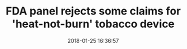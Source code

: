---
_external_link: https://www.upi.com/Health_News/2018/01/25/FDA-panel-rejects-some-claims-for-heat-not-burn-tobacco-device/3011516915626/?ur3=1
archived_url: https://web.archive.org/web/20210616060456/https://www.upi.com/Health_News/2018/01/25/FDA-panel-rejects-some-claims-for-heat-not-burn-tobacco-device/3011516915626/?ur3=1
article: The iQOS is a heat-not-burn tobacco device that Philip Morris is currently
  seeking approval from the FDA to market in the United States. Photo courtesy of
  Philip Morris THURSDAY, Jan. 25, 2017 -- Controversial "heat-not-burn" tobacco devices
  might only get limited marketing in the United States, based on recommendations
  issued Thursday by an influential government panel. These devices are different
  than e-cigarettes, in that instead of heating a nicotine-infused liquid, they warm
  up tobacco to about 500 degrees Fahrenheit, producing an inhalable aerosol. Advertisement
  A panel of advisers to the U.S. Food and Drug Administration has been examining
  an application from tobacco giant Phillip Morris to market such a device, called
  iQOS, in the United States. The device is already sold in 30 countries. However,
  on Thursday the FDA panel rejected Philip Morris' proposal that it market iQOS as
  a lower-risk alternative to cigarettes -- one that would cut a user's risk for disease
  compared to "regular" smoking. But in another decision, the panel said it would
  endorse a second claim -- that iQOS exposes users to lower levels of toxic chemicals
  compared to cigarettes. That could open the door to the tobacco company marketing
  the device in the United States, but in a more restricted way. The FDA is expected
  to decide whether Philip Morris can sell iQOS within the next few months. The agency
  is not obligated to follow the recommendations of its advisory panels, but it usually
  does. Advertisement Research on the potential health impact of such devices has
  barely begun. One recent study, published in October, found that in countries where
  the product is already on the market, like Japan, it has achieved rapid popularity
  as a smoke-free option for those e-smokers who yearn for the old taste and back-of-throat
  burning sensation, or "hit," of traditional cigarettes. Still, "we don't know enough
  about the health implications of heat-not-burn tobacco products, and that lack of
  knowledge is extremely dangerous for public health," Theodore Caputi, the study's
  lead author, said at the time of publication. He's a graduate student in public
  health at the Wharton School at the University of Pennsylvania in Philadelphia.
  "We know from experience that the tobacco industry and their allies will not wait
  for all the facts to begin making health claims," he added. "We need to first ensure,
  before heat-not-burn reaches the market, that consumers are aware we don't have
  all the facts on heat-not-burn products, and then we should begin filling in those
  knowledge gaps," Caputi said. He said that "considering the absolutely massive public
  health implications of tobacco products, generally -- that is, tobacco use is the
  leading cause of preventable death -- picking up a heat-not-burn device before we
  have all the facts is not a decision consumers should take lightly." Advertisement
  Caputi and his colleagues published their study online Oct. 11 in the journal PLOS
  One. To get a handle on the potential popularity of heat-not-burn devices in the
  American marketplace, the researchers looked at Google search patterns in Japan
  to gauge shifting interest in the mechanism. They found that heat-not-burn Google
  searches in Japan spiked by more than 1,400 percent in 2015, when the devices were
  first released in that country, and by nearly 3,000 percent between 2015 and 2017.
  There are now as many as 7.5 million searches a month in Japan. That trend reflects
  an even greater interest than that seen when e-cigarettes were first introduced
  in the Japanese market, the study authors said. Study co-author John Ayers is a
  research professor at the San Diego State University Graduate School of Public Health.
  He said, "Unfortunately, we don't know what the health implications are for heat-not-burn
  tobacco. Our study simply shows these products are insanely popular in Japan, their
  only national test market. "Even if interest in these products is just one-tenth
  as much in the U.S., it suggests many millions will seek out these products," Ayers
  added. According to Caputi, "the available evidence does suggest that heat-not-burn
  tobacco products -- if they're approved by the FDA -- will be coming to a store
  near you." Because of that, "we need to combat unfounded claims surrounding the
  health implications of heat-not-burn tobacco products," he said. Advertisement "For
  example, e-cigarettes are banned from being marketed as safe or even as cessation
  tools because there is insufficient data to back up those arguments, and yet we
  know those claims are routinely made and understood," Caputi said. "Public health
  professionals need to form a strategy to ensure that same problem doesn't happen
  to heat-not-burn products." More information The FDA has more about nicotine and
  tobacco delivery devices. Copyright (c) 2017 HealthDay. All rights reserved.
date: '2018-01-25 16:36:57'
description: Controversial "heat-not-burn" tobacco devices may only get limited marketing
  in the U.S., based on recommendations issued Thursday by a government panel.
headline: FDA panel rejects some claims for 'heat-not-burn' tobacco device
image:
  focal_point: Smart
original_url: https://www.upi.com/Health_News/2018/01/25/FDA-panel-rejects-some-claims-for-heat-not-burn-tobacco-device/3011516915626/?ur3=1
outline_html: '<figure><img alt="The iQOS is a heat-not-burn tobacco device that Philip
  Morris is currently seeking approval from the FDA to market in the United States.
  Photo courtesy of Philip Morris" src="https://cdnph.upi.com/svc/sv/upi_com/3011516915626/2018/1/66a2dbb3e5c48d532bed9b36cae2d3ca/FDA-panel-rejects-some-claims-for-heat-not-burn-tobacco-device.jpg"></img></figure>

  <p>THURSDAY, Jan. 25, 2017 -- Controversial &quot;heat-not-burn&quot; tobacco devices
  might only get limited marketing in the United States, based on recommendations
  issued Thursday by an influential government panel.</p>

  <p>These devices are different than e-cigarettes, in that instead of heating a nicotine-infused
  liquid, they warm up tobacco to about 500 degrees Fahrenheit, producing an inhalable
  aerosol.</p>

  <p>A panel of advisers to the U.S. <a href="https://www.upi.com/topic/Food_and_Drug_Administration/">Food
  and Drug Administration</a> has been examining an application from tobacco giant
  <a href="https://www.upi.com/topic/Phillip_Morris/">Phillip Morris</a> to market
  such a device, called iQOS, in the United States. The device is already sold in
  30 countries.</p>

  <p>However, on Thursday the FDA panel rejected Philip Morris'' proposal that it
  market iQOS as a lower-risk alternative to cigarettes -- one that would cut a user''s
  risk for disease compared to &quot;regular&quot; smoking.</p>

  <p>But in another decision, the panel said it would endorse a second claim -- that
  iQOS exposes users to lower levels of toxic chemicals compared to cigarettes.</p>

  <p>That could open the door to the tobacco company marketing the device in the United
  States, but in a more restricted way.</p>

  <p>The FDA is expected to decide whether Philip Morris can sell iQOS within the
  next few months. The agency is not obligated to follow the recommendations of its
  advisory panels, but it usually does.</p>

  <p>Research on the potential health impact of such devices has barely begun.</p>

  <p>One recent study, published in October, found that in countries where the product
  is already on the market, like Japan, it has achieved rapid popularity as a smoke-free
  option for those e-smokers who yearn for the old taste and back-of-throat burning
  sensation, or &quot;hit,&quot; of traditional cigarettes.</p>

  <p>Still, &quot;we don''t know enough about the health implications of heat-not-burn
  tobacco products, and that lack of knowledge is extremely dangerous for public health,&quot;
  Theodore Caputi, the study''s lead author, said at the time of publication. He''s
  a graduate student in public health at the Wharton School at the University of Pennsylvania
  in Philadelphia.</p>

  <p>&quot;We know from experience that the tobacco industry and their allies will
  not wait for all the facts to begin making health claims,&quot; he added.</p>

  <p>&quot;We need to first ensure, before heat-not-burn reaches the market, that
  consumers are aware we don''t have all the facts on heat-not-burn products, and
  then we should begin filling in those knowledge gaps,&quot; Caputi said.</p>

  <p>He said that &quot;considering the absolutely massive public health implications
  of tobacco products, generally -- that is, tobacco use is the leading cause of preventable
  death -- picking up a heat-not-burn device before we have all the facts is not a
  decision consumers should take lightly.&quot;</p>

  <p>Caputi and his colleagues published their study online Oct. 11 in the journal
  PLOS One.</p>

  <p>To get a handle on the potential popularity of heat-not-burn devices in the American
  marketplace, the researchers looked at <a href="https://www.upi.com/topic/Google/">Google</a>
  search patterns in Japan to gauge shifting interest in the mechanism.</p>

  <p>They found that heat-not-burn Google searches in Japan spiked by more than 1,400
  percent in 2015, when the devices were first released in that country, and by nearly
  3,000 percent between 2015 and 2017. There are now as many as 7.5 million searches
  a month in Japan.</p>

  <p>That trend reflects an even greater interest than that seen when e-cigarettes
  were first introduced in the Japanese market, the study authors said.</p>

  <p>Study co-author John Ayers is a research professor at the San Diego State University
  Graduate School of Public Health. He said, &quot;Unfortunately, we don''t know what
  the health implications are for heat-not-burn tobacco. Our study simply shows these
  products are insanely popular in Japan, their only national test market.</p>

  <p>&quot;Even if interest in these products is just one-tenth as much in the U.S.,
  it suggests many millions will seek out these products,&quot; Ayers added.</p>

  <p>According to Caputi, &quot;the available evidence does suggest that heat-not-burn
  tobacco products -- if they''re approved by the FDA -- will be coming to a store
  near you.&quot; Because of that, &quot;we need to combat unfounded claims surrounding
  the health implications of heat-not-burn tobacco products,&quot; he said.</p>

  <p>&quot;For example, e-cigarettes are banned from being marketed as safe or even
  as cessation tools because there is insufficient data to back up those arguments,
  and yet we know those claims are routinely made and understood,&quot; Caputi said.
  &quot;Public health professionals need to form a strategy to ensure that same problem
  doesn''t happen to heat-not-burn products.&quot;</p>

  <p><b>More information</b></p>

  <p>The FDA has more about <a href="https://www.fda.gov/tobaccoproducts/labeling/productsingredientscomponents/ucm456610.htm">nicotine
  and tobacco delivery devices</a>.</p>

  <p>Copyright &copy; 2017 HealthDay. All rights reserved.</p>'
outline_img: https://www.google.com/s2/favicons?domain=upi.com
publication: UPI
summary: The iQOS is a heat-not-burn tobacco device that Philip Morris is currently
  seeking approval from the FDA to market in the United States. Photo courtesy of
  Philip MorrisTHURSDAY, Jan. 25, 2017 -- Controversial "heat-not-burn" tobacco devices
  might only get limited marketing in the United States, based on recommendations
  issued Thursday...
title: FDA panel rejects some claims for 'heat-not-burn' tobacco device

---